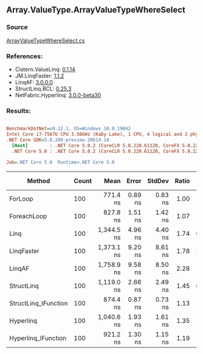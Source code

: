 ﻿## Array.ValueType.ArrayValueTypeWhereSelect

### Source
[ArrayValueTypeWhereSelect.cs](../LinqBenchmarks/Array/ValueType/ArrayValueTypeWhereSelect.cs)

### References:
- Cistern.ValueLinq: [0.1.14](https://www.nuget.org/packages/Cistern.ValueLinq/0.1.14)
- JM.LinqFaster: [1.1.2](https://www.nuget.org/packages/JM.LinqFaster/1.1.2)
- LinqAF: [3.0.0.0](https://www.nuget.org/packages/LinqAF/3.0.0.0)
- StructLinq.BCL: [0.25.3](https://www.nuget.org/packages/StructLinq.BCL/0.25.3)
- NetFabric.Hyperlinq: [3.0.0-beta30](https://www.nuget.org/packages/NetFabric.Hyperlinq/3.0.0-beta30)

### Results:
``` ini

BenchmarkDotNet=v0.12.1, OS=Windows 10.0.19042
Intel Core i7-7567U CPU 3.50GHz (Kaby Lake), 1 CPU, 4 logical and 2 physical cores
.NET Core SDK=5.0.200-preview.20614.14
  [Host]        : .NET Core 5.0.2 (CoreCLR 5.0.220.61120, CoreFX 5.0.220.61120), X64 RyuJIT
  .NET Core 5.0 : .NET Core 5.0.2 (CoreCLR 5.0.220.61120, CoreFX 5.0.220.61120), X64 RyuJIT

Job=.NET Core 5.0  Runtime=.NET Core 5.0  

```
|               Method | Count |       Mean |   Error |  StdDev | Ratio |  Gen 0 | Gen 1 | Gen 2 | Allocated |
|--------------------- |------ |-----------:|--------:|--------:|------:|-------:|------:|------:|----------:|
|              ForLoop |   100 |   771.4 ns | 0.89 ns | 0.83 ns |  1.00 |      - |     - |     - |         - |
|          ForeachLoop |   100 |   827.8 ns | 1.51 ns | 1.42 ns |  1.07 |      - |     - |     - |         - |
|                 Linq |   100 | 1,344.5 ns | 4.96 ns | 4.40 ns |  1.74 | 0.0801 |     - |     - |     168 B |
|           LinqFaster |   100 | 1,373.1 ns | 9.20 ns | 8.61 ns |  1.78 | 2.8896 |     - |     - |    6048 B |
|               LinqAF |   100 | 1,758.9 ns | 9.58 ns | 8.50 ns |  2.28 |      - |     - |     - |         - |
|           StructLinq |   100 | 1,119.0 ns | 2.66 ns | 2.49 ns |  1.45 | 0.0305 |     - |     - |      64 B |
| StructLinq_IFunction |   100 |   874.4 ns | 0.87 ns | 0.73 ns |  1.13 |      - |     - |     - |         - |
|            Hyperlinq |   100 | 1,040.6 ns | 1.93 ns | 1.61 ns |  1.35 |      - |     - |     - |         - |
|  Hyperlinq_IFunction |   100 |   921.2 ns | 1.30 ns | 1.15 ns |  1.19 |      - |     - |     - |         - |
